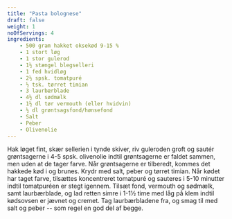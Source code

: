 ```yaml
---
title: "Pasta bolognese"
draft: false
weight: 1
noOfServings: 4
ingredients:
	- 500 gram hakket oksekød 9-15 %
	- 1 stort løg
	- 1 stor gulerod
	- 1½ stængel blegselleri
	- 1 fed hvidløg
	- 2½ spsk. tomatpuré
	- ½ tsk. tørret timian
	- 3 laurbærblade
	- 4½ dl sødmælk
	- 1½ dl tør vermouth (eller hvidvin)
	- ½ dl grøntsagsfond/hønsefond
	- Salt
	- Peber
	- Olivenolie
---
```


Hak løget fint, skær sellerien i tynde skiver, riv guleroden groft og
sautér grøntsagerne i 4-5 spsk. olivenolie indtil grøntsagerne er faldet
sammen, men uden at de tager farve. Når grøntsagerne er tilberedt,
kommes det hakkede kød i og brunes. Krydr med salt, peber og tørret
timian. Når kødet har taget farve, tilsættes koncentreret tomatpuré og
sauteres i 5-10 minutter indtil tomatpuréen er stegt igennem. Tilsæt
fond, vermouth og sødmælk, samt laurbærblade, og lad retten simre i 1-1½
time med låg på klem indtil kødsovsen er jævnet og cremet. Tag
laurbærbladene fra, og smag til med salt og peber -- som regel en god
del af begge.

